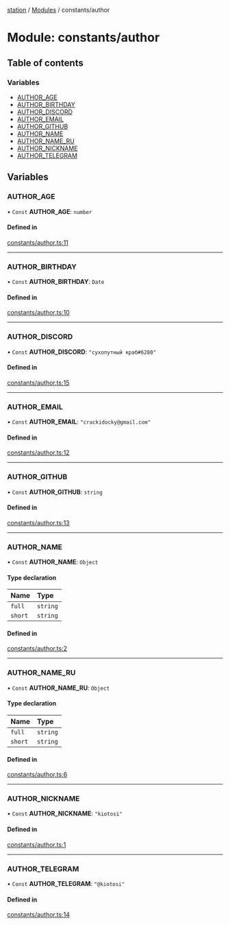 [station](../README.md) / [Modules](../modules.md) / constants/author

# Module: constants/author

## Table of contents

### Variables

- [AUTHOR\_AGE](constants_author.md#author_age)
- [AUTHOR\_BIRTHDAY](constants_author.md#author_birthday)
- [AUTHOR\_DISCORD](constants_author.md#author_discord)
- [AUTHOR\_EMAIL](constants_author.md#author_email)
- [AUTHOR\_GITHUB](constants_author.md#author_github)
- [AUTHOR\_NAME](constants_author.md#author_name)
- [AUTHOR\_NAME\_RU](constants_author.md#author_name_ru)
- [AUTHOR\_NICKNAME](constants_author.md#author_nickname)
- [AUTHOR\_TELEGRAM](constants_author.md#author_telegram)

## Variables

### AUTHOR\_AGE

• `Const` **AUTHOR\_AGE**: `number`

#### Defined in

[constants/author.ts:11](https://github.com/kiotosi/station/blob/cfb6b0e/constants/author.ts#L11)

___

### AUTHOR\_BIRTHDAY

• `Const` **AUTHOR\_BIRTHDAY**: `Date`

#### Defined in

[constants/author.ts:10](https://github.com/kiotosi/station/blob/cfb6b0e/constants/author.ts#L10)

___

### AUTHOR\_DISCORD

• `Const` **AUTHOR\_DISCORD**: ``"сухопутный краб#6280"``

#### Defined in

[constants/author.ts:15](https://github.com/kiotosi/station/blob/cfb6b0e/constants/author.ts#L15)

___

### AUTHOR\_EMAIL

• `Const` **AUTHOR\_EMAIL**: ``"crackidocky@gmail.com"``

#### Defined in

[constants/author.ts:12](https://github.com/kiotosi/station/blob/cfb6b0e/constants/author.ts#L12)

___

### AUTHOR\_GITHUB

• `Const` **AUTHOR\_GITHUB**: `string`

#### Defined in

[constants/author.ts:13](https://github.com/kiotosi/station/blob/cfb6b0e/constants/author.ts#L13)

___

### AUTHOR\_NAME

• `Const` **AUTHOR\_NAME**: `Object`

#### Type declaration

| Name | Type |
| :------ | :------ |
| `full` | `string` |
| `short` | `string` |

#### Defined in

[constants/author.ts:2](https://github.com/kiotosi/station/blob/cfb6b0e/constants/author.ts#L2)

___

### AUTHOR\_NAME\_RU

• `Const` **AUTHOR\_NAME\_RU**: `Object`

#### Type declaration

| Name | Type |
| :------ | :------ |
| `full` | `string` |
| `short` | `string` |

#### Defined in

[constants/author.ts:6](https://github.com/kiotosi/station/blob/cfb6b0e/constants/author.ts#L6)

___

### AUTHOR\_NICKNAME

• `Const` **AUTHOR\_NICKNAME**: ``"kiotosi"``

#### Defined in

[constants/author.ts:1](https://github.com/kiotosi/station/blob/cfb6b0e/constants/author.ts#L1)

___

### AUTHOR\_TELEGRAM

• `Const` **AUTHOR\_TELEGRAM**: ``"@kiotosi"``

#### Defined in

[constants/author.ts:14](https://github.com/kiotosi/station/blob/cfb6b0e/constants/author.ts#L14)
